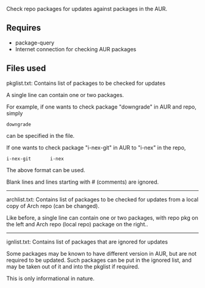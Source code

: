 Check repo packages for updates against packages in the AUR.

## Requires

* package-query
* Internet connection for checking AUR packages

## Files used

pkglist.txt: Contains list of packages to be checked for updates

A single line can contain one or two packages.

For example, if one wants to check package "downgrade" in AUR and repo, simply

~~~~
downgrade
~~~~

can be specified in the file.

If one wants to check package "i-nex-git" in AUR to "i-nex" in the repo,

~~~~
i-nex-git		i-nex
~~~~

The above format can be used.

Blank lines and lines starting with # (comments) are ignored.

-------------------------------------------------------------------------------

archlist.txt: Contains list of packages to be checked for updates from a local copy of Arch repo (can be changed).

Like before, a single line can contain one or two packages, with repo pkg on the left and Arch repo (local repo)
package on the right..

-------------------------------------------------------------------------------

ignlist.txt: Contains list of packages that are ignored for updates

Some packages may be known to have different version in AUR, but are not required to be updated.
Such packages can be put in the ignored list, and may be taken out of it and into the pkglist if required.

This is only informational in nature.

